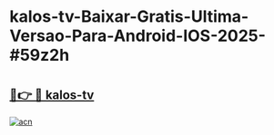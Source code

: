 # kalos-tv-Baixar-Gratis-Ultima-Versao-Para-Android-IOS-2025-#59z2h

# <h2><a href="https://ainizakaria.my?title=kalos-tv&ref=25M">🔗👉 🔴 kalos-tv</a></h2>

[![acn](https://github.com/user-attachments/assets/0f9c940e-d8b0-45ae-aac7-cd30a18b3e1c)](https://ainizakaria.my?title=kalos-tv&ref=25M)

